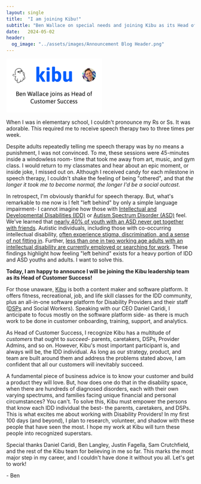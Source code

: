 ```yaml
---
layout: single
title:  "I am joining Kibu!"
subtitle: "Ben Wallace on special needs and joining Kibu as its Head of Customer Success"
date:   2024-05-02
header:
  og_image: "../assets/images/Announcement Blog Header.png"
---
```


<img src="../assets/images/Announcement Blog Header.png" alt="Announcement Blog Header" style="zoom: 25%;" />

When I was in elementary school, I couldn't pronounce my Rs or Ss. It was adorable. This required me to receive speech therapy two to three times per week.

Despite adults repeatedly telling me speech therapy was by no means a punishment, I was not convinced. To me, these sessions were 45-minutes inside a windowless room- time that took me away from art, music, and gym class. I would return to my classmates and hear about an epic moment, or inside joke, I missed out on. Although I received candy for each milestone in speech therapy, I couldn't shake the feeling of being "othered", and that *the longer it took me to become normal, the longer I'd be a social outcast*.

In retrospect, I'm obviously thankful for speech therapy. But, what's remarkable to me now is I felt "left behind" by only a simple language impairment- I cannot imagine how those with [Intellectual and Developmental Disabilities (IDD)](https://www.nichd.nih.gov/health/topics/idds/conditioninfo) or [Autism Spectrum Disorder (ASD)](https://www.nichd.nih.gov/health/topics/autism) feel. We've learned that [nearly 40% of youth with an ASD never get together with friends](https://arc.net/l/quote/nbrlahwv). Autistic individuals, including those with co-occurring intellectual disability, [often experience stigma, discrimination, and a sense of not fitting in](https://arc.net/l/quote/iuhkhoxg). Further, [less than one in two working age adults with an intellectual disability are currently employed or searching for work](https://arc.net/l/quote/narhxmsz). These findings highlight how feeling "left behind" exists for a heavy portion of IDD and ASD youths and adults. I want to solve this.

**Today, I am happy to announce I will be joining the Kibu leadership team as its Head of Customer Success!**

For those unaware, [Kibu](https://kibuhq.com/) is both a content maker and software platform. It offers fitness, recreational, job, and life skill classes for the IDD community, plus an all-in-one software platform for Disability Providers and their staff ([DSPs](https://www.dol.gov/agencies/odep/program-areas/individuals/DSP) and Social Workers). Speaking with our CEO Daniel Caridi, I anticipate to focus mostly on the software platform side- as there is much work to be done in customer onboarding, training, support, and analytics. 

As Head of Customer Success, I recognize Kibu has a multitude of *customers* that ought to *succeed*- parents, caretakers, DSPs, Provider Admins, and so on. However, Kibu's most important participant is, and always will be, the IDD individual. As long as our strategy, product, and team are built around them and address the problems stated above, I am confident that all our customers will inevitably succeed.

A fundamental piece of business advice is to know your customer and build a product they will love. But, how does one do that in the disability space, when there are hundreds of diagnosed disorders, each with their own varying spectrums, and families facing unique financial and personal circumstances? You can't. To solve this, Kibu must empower the persons that know each IDD individual the best- the parents, caretakers, and DSPs. This is what excites me about working with Disability Providers! In my first 100 days (and beyond), I plan to research, volunteer, and shadow with these people that have seen the most. I hope my work at Kibu will turn these people into recognized superstars.

Special thanks Daniel Caridi, Ben Langley, Justin Fagella, Sam Crutchfield, and the rest of the Kibu team for believing in me so far. This marks the most major step in my career, and I couldn't have done it without you all. Let's get to work!

\- Ben